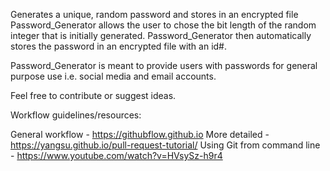 Generates a unique, random password and stores in an encrypted file Password_Generator allows the user to chose the bit length of the random integer that is initially generated. Password_Generator then automatically stores the password in an encrypted file with an id#.

Password_Generator is meant to provide users with passwords for general purpose use i.e. social media and email accounts.

Feel free to contribute or suggest ideas.

Workflow guidelines/resources:

General workflow - https://githubflow.github.io 
More detailed - https://yangsu.github.io/pull-request-tutorial/ 
Using Git from command line - https://www.youtube.com/watch?v=HVsySz-h9r4
